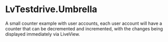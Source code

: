 # LvTestdrive.Umbrella

A small counter example with user accounts, each user account will have
a counter that can be decremented and incremented, with the changes
being displayed immediately via LiveView.
